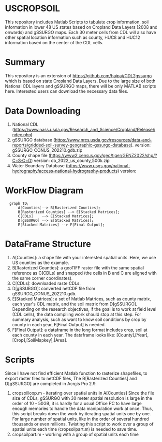 # USCROPSOIL
This repository includes Matlab Scripts to tabulate crop information, soil information in lower 48 US states based on Cropland Data Layers (2008 and onwards) and gSSURGO maps. Each 30 meter cells from CDL will also have other spatial location information such as county, HUC8 and HUC12 information based on the center of the CDL cells.

# Summary
This repository is an extension of https://github.com/haipai/CDL2gssurgo which is based on state Cropland Data Layers. Due to the large size of both National CDL layers and gSSURGO maps, there will be only MATLAB scripts here. Interested users can download the necessary data files. 

# Data Downloading 
1. National CDL (https://www.nass.usda.gov/Research_and_Science/Cropland/Release/index.php) 
2. gSSURGO database (https://www.nrcs.usda.gov/resources/data-and-reports/gridded-soil-survey-geographic-gssurgo-database). version: gSSURGO_CONUS_202210.gdb.zip
3. County shape file (https://www2.census.gov/geo/tiger/GENZ2022/shp/?C=S;O=D) version: cb_2022_us_county_500k.zip
4. Water Boundary Database (https://www.usgs.gov/national-hydrography/access-national-hydrography-products) version:


# WorkFlow Diagram 
```mermaid
  graph TD;
      A[Counties]--> B[Rasterized Counties];
      B[Rasterized Counties] --> E[Stacked Matrices];
      C[CDLs]    --> E[Stacked Matrices]; 
      D[gSSURGO] --> E[Stacked Matrices];
      E[Stacked Matrices] --> F[Final Output];

```

# DataFrame Structure

1. A[Counties]: a shape file with your interested spatial units. Here, we use US counties as the example.
2. B[Rasterized Counties]: a geoTIFF raster file with the same spatial reference as C[CDLs] and snapped (the cells in B and C are aligned with the same corner coordinates).
3. C[CDLs]: downloaded raste CDLs.
4. D[gSSURGO]: converted netCDF file from gSSURGO_CONUS_202210.gdb.
5. E[Stacked Matrices]: a set of Matlab Matrices, such as county matrix, each year's CDL matrix, and the soil matrix from D[gSSURGO]. Depending on the research objectives, if the goal is to work at field level (CDL cells), the data compiling work should stop at this step. For summary analysis, such as want to know soil conditions by crop by county in each year, F[Final Output] is needed. 
6. F[Final Output]: a dataframe in the long format includes crop, soil at each county in each year. The dataframe looks like: [County],[Year],[Crop],[SoilMapkey],[Area].

# Scripts
Since I have not find efficient Matlab function to rasterize shapefiles, to export raster files to netCDF files, The B[Rasterized Counties] and D[gSSURGO] are completed in Acrgis Pro 2.9. 
1. cropsoilloop.m - iterating over spatial units in A[Counties]
   Since the file size of CDLs, gSSURGO with 30 meter spatial resolution is large in the order of 10 - 50GB, it is hardly for a usual Office PC to have large enough memories to handle the data manipulation work at once. Thus, this script breaks down the work by iterating spatial units one by one. For large number of spatial units, like in the order of several hundred thousands or even millions. Twisting this script to work over a group of spatial units each time (cropsoilpart.m) is needed to save time. 
2. cropsoilpart.m - working with a group of spatial units each time

